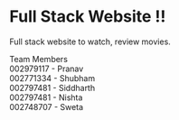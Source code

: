 # Full Stack Website !! 
Full stack website to watch, review movies.

Team Members <br>
002979117 - Pranav <br>
002771334 - Shubham <br>
002797481 - Siddharth <br>
002797481 - Nishta <br>
002748707 - Sweta <br>
